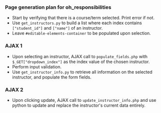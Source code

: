 ### Page generation plan for oh_responsibilities
* Start by verifying that there is a course/term selected. Print error if not.
* Use `get_instructors.py` to build a list where each index contains `["student_id"]` and `["name"]` of an instructor.
* Leave `#editable-elements-container` to be populated upon selection.

### AJAX 1
* Upon selecting an instructor, AJAX call to `populate_fields.php` with `$_GET["dropdown_index"]` as the index value of the chosen instructor.
* Perform input validation.
* Use `get_instructor_info.py` to retrieve all information on the selected instructor, and populate the form fields.

### AJAX 2
* Upon clicking update, AJAX call to `update_instructor_info.php` and use python to update and replace the instructor's current data entirely.